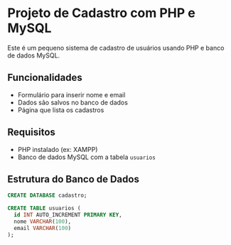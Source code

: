 # Projeto de Cadastro com PHP e MySQL

Este é um pequeno sistema de cadastro de usuários usando PHP e banco de dados MySQL.

## Funcionalidades
- Formulário para inserir nome e email
- Dados são salvos no banco de dados
- Página que lista os cadastros

## Requisitos
- PHP instalado (ex: XAMPP)
- Banco de dados MySQL com a tabela `usuarios`

## Estrutura do Banco de Dados

```sql
CREATE DATABASE cadastro;

CREATE TABLE usuarios (
  id INT AUTO_INCREMENT PRIMARY KEY,
  nome VARCHAR(100),
  email VARCHAR(100)
);
